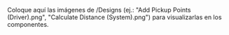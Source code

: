 Coloque aquí las imágenes de /Designs (ej.: "Add Pickup Points (Driver).png", "Calculate Distance (System).png") para visualizarlas en los componentes.
